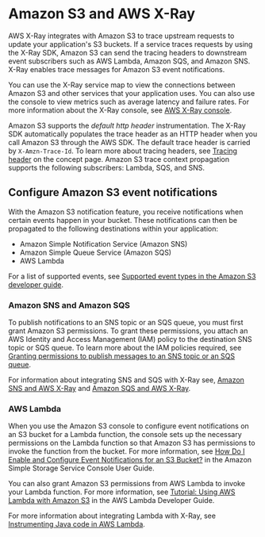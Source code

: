 # Amazon S3 and AWS X\-Ray<a name="xray-services-s3"></a>

AWS X\-Ray integrates with Amazon S3 to trace upstream requests to update your application's S3 buckets\. If a service traces requests by using the X\-Ray SDK, Amazon S3 can send the tracing headers to downstream event subscribers such as AWS Lambda, Amazon SQS, and Amazon SNS\. X\-Ray enables trace messages for Amazon S3 event notifications\.

You can use the X\-Ray service map to view the connections between Amazon S3 and other services that your application uses\. You can also use the console to view metrics such as average latency and failure rates\. For more information about the X\-Ray console, see [AWS X\-Ray console](xray-console.md)\.

Amazon S3 supports the *default http header* instrumentation\. The X\-Ray SDK automatically populates the trace header as an HTTP header when you call Amazon S3 through the AWS SDK\. The default trace header is carried by `X-Amzn-Trace-Id`\. To learn more about tracing headers, see [Tracing header](xray-concepts.md#xray-concepts-tracingheader) on the concept page\. Amazon S3 trace context propagation supports the following subscribers: Lambda, SQS, and SNS\.

## Configure Amazon S3 event notifications<a name="xray-services-s3-notification"></a>

With the Amazon S3 notification feature, you receive notifications when certain events happen in your bucket\. These notifications can then be propagated to the following destinations within your application:
+ Amazon Simple Notification Service \(Amazon SNS\)
+ Amazon Simple Queue Service \(Amazon SQS\)
+ AWS Lambda

For a list of supported events, see [Supported event types in the Amazon S3 developer guide](https://docs.aws.amazon.com/AmazonS3/latest/dev/NotificationHowTo.html#supported-notification-event-types)\.

### Amazon SNS and Amazon SQS<a name="xray-services-s3-notifications-snssqs"></a>

To publish notifications to an SNS topic or an SQS queue, you must first grant Amazon S3 permissions\. To grant these permissions, you attach an AWS Identity and Access Management \(IAM\) policy to the destination SNS topic or SQS queue\. To learn more about the IAM policies required, see [Granting permissions to publish messages to an SNS topic or an SQS queue](https://docs.aws.amazon.com/AmazonS3/latest/dev/NotificationHowTo.html#grant-sns-sqs-permission-for-s3)\. 

For information about integrating SNS and SQS with X\-Ray see, [Amazon SNS and AWS X\-Ray](xray-services-sns.md) and [Amazon SQS and AWS X\-Ray](xray-services-sqs.md)\.

### AWS Lambda<a name="xray-services-s3-notifications-lambda"></a>

When you use the Amazon S3 console to configure event notifications on an S3 bucket for a Lambda function, the console sets up the necessary permissions on the Lambda function so that Amazon S3 has permissions to invoke the function from the bucket\. For more information, see [How Do I Enable and Configure Event Notifications for an S3 Bucket?](https://docs.aws.amazon.com/AmazonS3/latest/user-guide/enable-event-notifications.html) in the Amazon Simple Storage Service Console User Guide\.

You can also grant Amazon S3 permissions from AWS Lambda to invoke your Lambda function\. For more information, see [Tutorial: Using AWS Lambda with Amazon S3](https://docs.aws.amazon.com/lambda/latest/dg/with-s3-example.html) in the AWS Lambda Developer Guide\. 

For more information about integrating Lambda with X\-Ray, see [Instrumenting Java code in AWS Lambda](https://docs.aws.amazon.com/lambda/latest/dg/java-tracing.html)\.